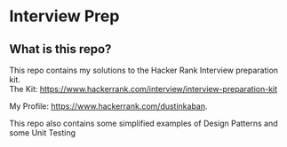 # Interview Prep

## What is this repo?
This repo contains my solutions to the Hacker Rank Interview preparation kit.  
The Kit: https://www.hackerrank.com/interview/interview-preparation-kit   
  
My Profile: https://www.hackerrank.com/dustinkaban. 
  
This repo also contains some simplified examples of Design Patterns and some Unit Testing
